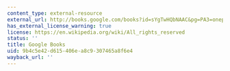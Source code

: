 ```yaml
---
content_type: external-resource
external_url: http://books.google.com/books?id=sYgTwHQbNAAC&pg=PA3=onepage
has_external_license_warning: true
license: https://en.wikipedia.org/wiki/All_rights_reserved
status: ''
title: Google Books
uid: 9b4c5e42-d615-406e-a8c9-307465a8f6e4
wayback_url: ''
---
```

